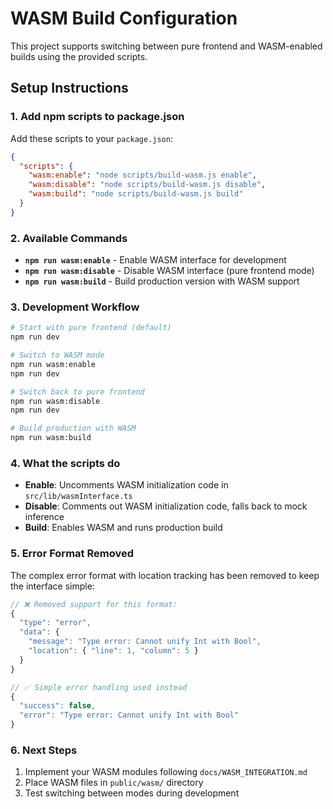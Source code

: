 # WASM Build Configuration

This project supports switching between pure frontend and WASM-enabled builds using the provided scripts.

## Setup Instructions

### 1. Add npm scripts to package.json

Add these scripts to your `package.json`:

```json
{
  "scripts": {
    "wasm:enable": "node scripts/build-wasm.js enable",
    "wasm:disable": "node scripts/build-wasm.js disable", 
    "wasm:build": "node scripts/build-wasm.js build"
  }
}
```

### 2. Available Commands

- **`npm run wasm:enable`** - Enable WASM interface for development
- **`npm run wasm:disable`** - Disable WASM interface (pure frontend mode)
- **`npm run wasm:build`** - Build production version with WASM support

### 3. Development Workflow

```bash
# Start with pure frontend (default)
npm run dev

# Switch to WASM mode
npm run wasm:enable
npm run dev

# Switch back to pure frontend
npm run wasm:disable
npm run dev

# Build production with WASM
npm run wasm:build
```

### 4. What the scripts do

- **Enable**: Uncomments WASM initialization code in `src/lib/wasmInterface.ts`
- **Disable**: Comments out WASM initialization code, falls back to mock inference
- **Build**: Enables WASM and runs production build

### 5. Error Format Removed

The complex error format with location tracking has been removed to keep the interface simple:

```typescript
// ❌ Removed support for this format:
{
  "type": "error", 
  "data": {
    "message": "Type error: Cannot unify Int with Bool",
    "location": { "line": 1, "column": 5 }
  }
}

// ✅ Simple error handling used instead
{
  "success": false,
  "error": "Type error: Cannot unify Int with Bool"
}
```

### 6. Next Steps

1. Implement your WASM modules following `docs/WASM_INTEGRATION.md`
2. Place WASM files in `public/wasm/` directory
3. Test switching between modes during development